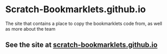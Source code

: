 # Scratch-Bookmarklets.github.io
The site that contains a place to copy the bookmarklets code from, as well as more about the team

## See the site at [scratch-bookmarklets.github.io](scratch-bookmarklets.github.io)
